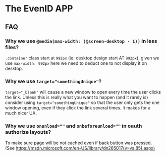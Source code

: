 # The EvenID APP

## FAQ

### Why we use `@media(max-width: (@screen-desktop - 1))` in less files?

`.container` class start at `992px` (ie: desktop design start AT `992px`),
given we use `max-width: 992px` here we need to deduct one to not display it on desktop.

### Why we use `target="somethingUnique"`?

`target="_blank"` will cause a new window to open every time the user clicks the link. 
Unless this is really what you want to happen (and it rarely is) consider using `target="somethingUnique"` so that the user only gets the one window opening, even if they click the link several times. 
It makes for a much nicer UX.

### Why we use `onunload=""` and `onbeforeunload=""` in oauth authorize layouts?

To make sure page will be not cached even if back button was pressed.
(See https://msdn.microsoft.com/en-US/library/dn265017(v=vs.85).aspx)